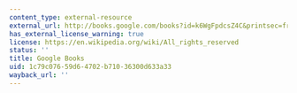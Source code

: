 ```yaml
---
content_type: external-resource
external_url: http://books.google.com/books?id=k6WgFpdcsZ4C&printsec=frontcover#v=onepage&q&f=false
has_external_license_warning: true
license: https://en.wikipedia.org/wiki/All_rights_reserved
status: ''
title: Google Books
uid: 1c79c076-59d6-4702-b710-36300d633a33
wayback_url: ''
---
```

